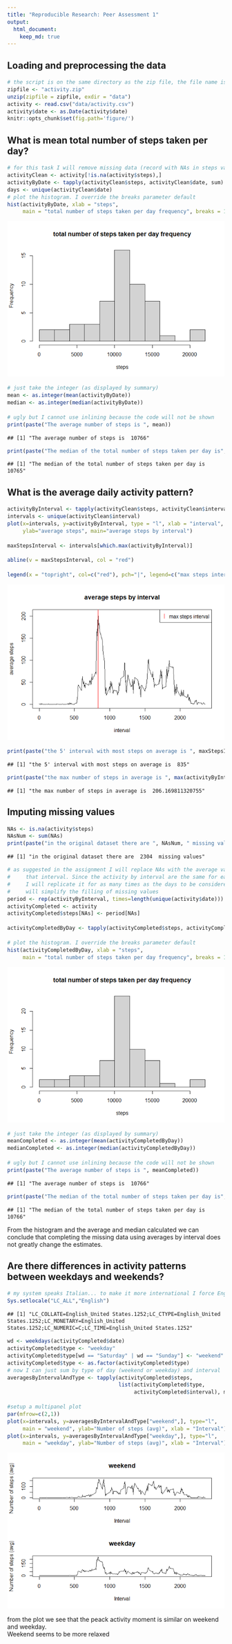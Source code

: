 ```yaml
---
title: "Reproducible Research: Peer Assessment 1"
output: 
  html_document:
    keep_md: true
---
```



## Loading and preprocessing the data

```r
# the script is on the same directory as the zip file, the file name is enough
zipfile <- "activity.zip"
unzip(zipfile = zipfile, exdir = "data")
activity <- read.csv("data/activity.csv")
activity$date <- as.Date(activity$date)
knitr::opts_chunk$set(fig.path='figure/')
```

## What is mean total number of steps taken per day?

```r
# for this task I will remove missing data (record with NAs in steps variable)
activityClean <- activity[!is.na(activity$steps),]
activityByDate <- tapply(activityClean$steps, activityClean$date, sum)
days <- unique(activityClean$date)
# plot the histogram. I override the breaks parameter default
hist(activityByDate, xlab = "steps", 
     main = "total number of steps taken per day frequency", breaks = 10)
```

![](figure/unnamed-chunk-2-1.png)<!-- -->

```r
# just take the integer (as displayed by summary)
mean <- as.integer(mean(activityByDate))
median <- as.integer(median(activityByDate))

# ugly but I cannot use inlining because the code will not be shown
print(paste("The average number of steps is ", mean))  
```

```
## [1] "The average number of steps is  10766"
```

```r
print(paste("The median of the total number of steps taken per day is", median))
```

```
## [1] "The median of the total number of steps taken per day is 10765"
```

## What is the average daily activity pattern?

```r
activityByInterval <- tapply(activityClean$steps, activityClean$interval, mean)
intervals <- unique(activityClean$interval)
plot(x=intervals, y=activityByInterval, type = "l", xlab = "interval",
     ylab="average steps", main="average steps by interval")

maxStepsInterval <- intervals[which.max(activityByInterval)]

abline(v = maxStepsInterval, col = "red")

legend(x = "topright", col=c("red"), pch="|", legend=c("max steps interval"))
```

![](figure/unnamed-chunk-3-1.png)<!-- -->

```r
print(paste("the 5' interval with most steps on average is ", maxStepsInterval))
```

```
## [1] "the 5' interval with most steps on average is  835"
```

```r
print(paste("the max number of steps in average is ", max(activityByInterval)))
```

```
## [1] "the max number of steps in average is  206.169811320755"
```

## Imputing missing values

```r
NAs <- is.na(activity$steps)
NAsNum <- sum(NAs)
print(paste("in the original dataset there are ", NAsNum, " missing values"))
```

```
## [1] "in the original dataset there are  2304  missing values"
```

```r
# as suggested in the assignment I will replace NAs with the average value in
#     that interval. Since the activity by interval are the same for each day
#     I will replicate it for as many times as the days to be considered. This
#     will simplify the filling of missing values
period <- rep(activityByInterval, times=length(unique(activity$date)))
activityCompleted <- activity
activityCompleted$steps[NAs] <- period[NAs]

activityCompletedByDay <- tapply(activityCompleted$steps, activityCompleted$date, sum)

# plot the histogram. I override the breaks parameter default
hist(activityCompletedByDay, xlab = "steps", 
     main = "total number of steps taken per day frequency", breaks = 10)
```

![](figure/unnamed-chunk-4-1.png)<!-- -->

```r
# just take the integer (as displayed by summary)
meanCompleted <- as.integer(mean(activityCompletedByDay))
medianCompleted <- as.integer(median(activityCompletedByDay))

# ugly but I cannot use inlining because the code will not be shown
print(paste("The average number of steps is ", meanCompleted))  
```

```
## [1] "The average number of steps is  10766"
```

```r
print(paste("The median of the total number of steps taken per day is", medianCompleted))
```

```
## [1] "The median of the total number of steps taken per day is 10766"
```
From the histogram and the average and median calculated we can conclude that
completing the missing data using averages by interval does not greatly change
the estimates.


## Are there differences in activity patterns between weekdays and weekends?

```r
# my system speaks Italian... to make it more international I force English
Sys.setlocale("LC_ALL","English")
```

```
## [1] "LC_COLLATE=English_United States.1252;LC_CTYPE=English_United States.1252;LC_MONETARY=English_United States.1252;LC_NUMERIC=C;LC_TIME=English_United States.1252"
```

```r
wd <- weekdays(activityCompleted$date)
activityCompleted$type <- "weekday"
activityCompleted$type[wd == "Saturday" | wd == "Sunday"] <- "weekend"
activityCompleted$type <- as.factor(activityCompleted$type)
# now I can just sum by type of day (weekend or weekday) and interval
averagesByIntervalAndType <- tapply(activityCompleted$steps,
                                    list(activityCompleted$type, 
                                         activityCompleted$interval), mean)

#setup a multipanel plot
par(mfrow=c(2,1))
plot(x=intervals, y=averagesByIntervalAndType["weekend",], type="l", 
     main = "weekend", ylab="Number of steps (avg)", xlab = "Interval")
plot(x=intervals, y=averagesByIntervalAndType["weekday",], type="l", 
     main = "weekday", ylab="Number of steps (avg)", xlab = "Interval")
```

![](figure/unnamed-chunk-5-1.png)<!-- -->
  
from the plot we see that the peack activity moment is similar on weekend and 
weekday.  
Weekend seems to be more relaxed

